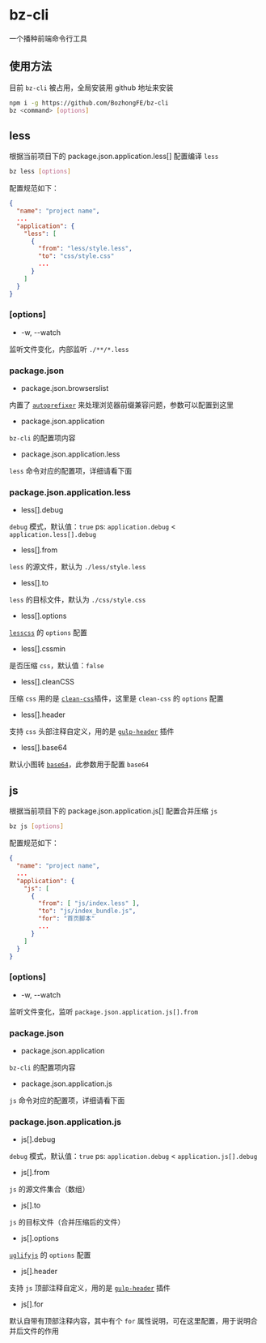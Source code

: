 # bz-cli

一个播种前端命令行工具

## 使用方法

目前 `bz-cli` 被占用，全局安装用 github 地址来安装

```bash
npm i -g https://github.com/BozhongFE/bz-cli
bz <command> [options]
```

## less

根据当前项目下的 package.json.application.less[] 配置编译 `less`

```bash
bz less [options]
```

配置规范如下：
```json
{
  "name": "project name",
  ...
  "application": {
    "less": [
      {
        "from": "less/style.less",
        "to": "css/style.css"
        ...
      }
    ]
  }
}
```

### [options]

+ -w, --watch

监听文件变化，内部监听 `./**/*.less`

### package.json

+ package.json.browserslist

内置了 [`autoprefixer`](https://github.com/postcss/autoprefixer) 来处理浏览器前缀兼容问题，参数可以配置到这里

+ package.json.application

`bz-cli` 的配置项内容

+ package.json.application.less

`less` 命令对应的配置项，详细请看下面

### package.json.application.less

+ less[].debug

`debug` 模式，默认值：`true`
ps: `application.debug` < `application.less[].debug`

+ less[].from

`less` 的源文件，默认为 `./less/style.less`

+ less[].to

`less` 的目标文件，默认为 `./css/style.css`

+ less[].options

[`lesscss`](http://lesscss.org/usage/#less-options) 的 `options` 配置

+ less[].cssmin

是否压缩 `css`，默认值：`false`

+ less[].cleanCSS

压缩 `css` 用的是 [`clean-css`](https://github.com/jakubpawlowicz/clean-css)插件，这里是 `clean-css` 的 `options` 配置

+ less[].header

支持 `css` 头部注释自定义，用的是 [`gulp-header`](https://github.com/tracker1/gulp-header) 插件

+ less[].base64

默认小图转 [`base64`](https://github.com/Wenqer/gulp-base64)，此参数用于配置 `base64`


## js

根据当前项目下的 package.json.application.js[] 配置合并压缩 `js`

```bash
bz js [options]
```

配置规范如下：
```json
{
  "name": "project name",
  ...
  "application": {
    "js": [
      {
        "from": [ "js/index.less" ],
        "to": "js/index_bundle.js",
        "for": "首页脚本"
        ...
      }
    ]
  }
}
```

### [options]

+ -w, --watch

监听文件变化，监听 `package.json.application.js[].from`

### package.json

+ package.json.application

`bz-cli` 的配置项内容

+ package.json.application.js

`js` 命令对应的配置项，详细请看下面

### package.json.application.js

+ js[].debug

`debug` 模式，默认值：`true`
ps: `application.debug` < `application.js[].debug`

+ js[].from

`js` 的源文件集合（数组）

+ js[].to

`js` 的目标文件（合并压缩后的文件）

+ js[].options

[`uglifyjs`](https://github.com/terinjokes/gulp-uglify) 的 `options` 配置

+ js[].header

支持 `js` 顶部注释自定义，用的是 [`gulp-header`](https://github.com/tracker1/gulp-header) 插件

+ js[].for

默认自带有顶部注释内容，其中有个 `for` 属性说明，可在这里配置，用于说明合并后文件的作用
